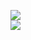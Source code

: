 [![](https://img.shields.io/badge/Made%20With-Github%20Spray-lightgrey.svg?style=for-the-badge&logo=github)](https://github.com/Annihil/github-spray#5913)  
[![](https://i.imgur.com/2DrTn0Z.gif)](https://github.com/Annihil/github-spray)